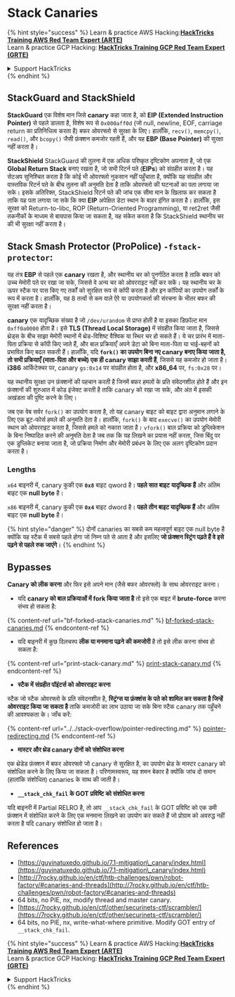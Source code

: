 # Stack Canaries

{% hint style="success" %}
Learn & practice AWS Hacking:<img src="/.gitbook/assets/arte.png" alt="" data-size="line">[**HackTricks Training AWS Red Team Expert (ARTE)**](https://training.hacktricks.xyz/courses/arte)<img src="/.gitbook/assets/arte.png" alt="" data-size="line">\
Learn & practice GCP Hacking: <img src="/.gitbook/assets/grte.png" alt="" data-size="line">[**HackTricks Training GCP Red Team Expert (GRTE)**<img src="/.gitbook/assets/grte.png" alt="" data-size="line">](https://training.hacktricks.xyz/courses/grte)

<details>

<summary>Support HackTricks</summary>

* Check the [**subscription plans**](https://github.com/sponsors/carlospolop)!
* **Join the** 💬 [**Discord group**](https://discord.gg/hRep4RUj7f) or the [**telegram group**](https://t.me/peass) or **follow** us on **Twitter** 🐦 [**@hacktricks\_live**](https://twitter.com/hacktricks\_live)**.**
* **Share hacking tricks by submitting PRs to the** [**HackTricks**](https://github.com/carlospolop/hacktricks) and [**HackTricks Cloud**](https://github.com/carlospolop/hacktricks-cloud) github repos.

</details>
{% endhint %}

## **StackGuard and StackShield**

**StackGuard** एक विशेष मान जिसे **canary** कहा जाता है, को **EIP (Extended Instruction Pointer)** से पहले डालता है, विशेष रूप से `0x000aff0d` (जो null, newline, EOF, carriage return का प्रतिनिधित्व करता है) बफर ओवरफ्लो से सुरक्षा के लिए। हालाँकि, `recv()`, `memcpy()`, `read()`, और `bcopy()` जैसी फ़ंक्शन कमजोर रहती हैं, और यह **EBP (Base Pointer)** की सुरक्षा नहीं करता है।

**StackShield** StackGuard की तुलना में एक अधिक परिष्कृत दृष्टिकोण अपनाता है, जो एक **Global Return Stack** बनाए रखता है, जो सभी रिटर्न पते (**EIPs**) को संग्रहीत करता है। यह सेटअप सुनिश्चित करता है कि कोई भी ओवरफ्लो नुकसान नहीं पहुँचाता है, क्योंकि यह संग्रहीत और वास्तविक रिटर्न पते के बीच तुलना की अनुमति देता है ताकि ओवरफ्लो की घटनाओं का पता लगाया जा सके। इसके अतिरिक्त, StackShield रिटर्न पते की जांच एक सीमा मान के खिलाफ कर सकता है ताकि यह पता लगाया जा सके कि क्या **EIP** अपेक्षित डेटा स्थान के बाहर इंगित करता है। हालाँकि, इस सुरक्षा को Return-to-libc, ROP (Return-Oriented Programming), या ret2ret जैसी तकनीकों के माध्यम से बायपास किया जा सकता है, यह संकेत करता है कि StackShield स्थानीय चर की भी सुरक्षा नहीं करता है।

## **Stack Smash Protector (ProPolice) `-fstack-protector`:**

यह तंत्र **EBP** से पहले एक **canary** रखता है, और स्थानीय चर को पुनर्गठित करता है ताकि बफर को उच्च मेमोरी पते पर रखा जा सके, जिससे वे अन्य चर को ओवरराइट नहीं कर सकें। यह स्थानीय चर के ऊपर स्टैक पर पास किए गए तर्कों को सुरक्षित रूप से कॉपी करता है और इन कॉपियों का उपयोग तर्कों के रूप में करता है। हालाँकि, यह 8 तत्वों से कम वाले ऐरे या उपयोगकर्ता की संरचना के भीतर बफर की सुरक्षा नहीं करता है।

**canary** एक यादृच्छिक संख्या है जो `/dev/urandom` से प्राप्त होती है या इसका डिफ़ॉल्ट मान `0xff0a0000` होता है। इसे **TLS (Thread Local Storage)** में संग्रहीत किया जाता है, जिससे थ्रेड्स के बीच साझा मेमोरी स्थानों में थ्रेड-विशिष्ट वैश्विक या स्थिर चर हो सकते हैं। ये चर प्रारंभ में माता-पिता प्रक्रिया से कॉपी किए जाते हैं, और बाल प्रक्रियाएँ अपने डेटा को बिना माता-पिता या भाई-बहनों को प्रभावित किए बदल सकती हैं। हालाँकि, यदि **`fork()` का उपयोग बिना नए canary बनाए किया जाता है, तो सभी प्रक्रियाएँ (माता-पिता और बच्चे) एक ही canary साझा करती हैं**, जिससे यह कमजोर हो जाता है। **i386** आर्किटेक्चर पर, canary `gs:0x14` पर संग्रहीत होता है, और **x86\_64** पर, `fs:0x28` पर।

यह स्थानीय सुरक्षा उन फ़ंक्शनों की पहचान करती है जिनमें बफर हमलों के प्रति संवेदनशील होते हैं और इन फ़ंक्शनों की शुरुआत में कोड इंजेक्ट करती है ताकि canary को रखा जा सके, और अंत में इसकी अखंडता की पुष्टि करने के लिए।

जब एक वेब सर्वर `fork()` का उपयोग करता है, तो यह canary बाइट को बाइट द्वारा अनुमान लगाने के लिए एक ब्रूट-फोर्स हमले की अनुमति देता है। हालाँकि, `fork()` के बाद `execve()` का उपयोग मेमोरी स्थान को ओवरराइट करता है, जिससे हमले को नकारा जाता है। `vfork()` बाल प्रक्रिया को डुप्लिकेशन के बिना निष्पादित करने की अनुमति देता है जब तक कि यह लिखने का प्रयास नहीं करता, जिस बिंदु पर एक डुप्लिकेट बनाया जाता है, जो प्रक्रिया निर्माण और मेमोरी प्रबंधन के लिए एक अलग दृष्टिकोण प्रदान करता है।

### Lengths

`x64` बाइनरी में, canary कुकी एक **`0x8`** बाइट qword है। **पहले सात बाइट यादृच्छिक हैं** और अंतिम बाइट एक **null byte** है।

`x86` बाइनरी में, canary कुकी एक **`0x4`** बाइट dword है। **पहले तीन बाइट यादृच्छिक हैं** और अंतिम बाइट एक **null byte** है।

{% hint style="danger" %}
दोनों canaries का सबसे कम महत्वपूर्ण बाइट एक null byte है क्योंकि यह स्टैक में सबसे पहले होगा जो निम्न पते से आता है और इसलिए **जो फ़ंक्शन स्ट्रिंग पढ़ते हैं वे इसे पढ़ने से पहले रुक जाएंगे**।
{% endhint %}

## Bypasses

**Canary को लीक करना** और फिर इसे अपने मान (जैसे बफर ओवरफ्लो) के साथ ओवरराइट करना।

* यदि **canary को बाल प्रक्रियाओं में fork किया जाता है** तो इसे एक बाइट में **brute-force** करना संभव हो सकता है:

{% content-ref url="bf-forked-stack-canaries.md" %}
[bf-forked-stack-canaries.md](bf-forked-stack-canaries.md)
{% endcontent-ref %}

* यदि बाइनरी में कुछ दिलचस्प **लीक या मनमाना पढ़ने की कमजोरी** है तो इसे लीक करना संभव हो सकता है:

{% content-ref url="print-stack-canary.md" %}
[print-stack-canary.md](print-stack-canary.md)
{% endcontent-ref %}

* **स्टैक में संग्रहीत पॉइंटर्स को ओवरराइट करना**

स्टैक जो स्टैक ओवरफ्लो के प्रति संवेदनशील है, **स्ट्रिंग्स या फ़ंक्शंस के पते को शामिल कर सकता है जिन्हें ओवरराइट किया जा सकता है** ताकि कमजोरी का लाभ उठाया जा सके बिना स्टैक canary तक पहुँचने की आवश्यकता के। जाँच करें:

{% content-ref url="../../stack-overflow/pointer-redirecting.md" %}
[pointer-redirecting.md](../../stack-overflow/pointer-redirecting.md)
{% endcontent-ref %}

* **मास्टर और थ्रेड canary दोनों को संशोधित करना**

एक थ्रेडेड फ़ंक्शन में बफर ओवरफ्लो जो canary से सुरक्षित है, का उपयोग थ्रेड के मास्टर canary को संशोधित करने के लिए किया जा सकता है। परिणामस्वरूप, यह शमन बेकार है क्योंकि जांच दो समान (हालांकि संशोधित) canaries के साथ की जाती है।

* **`__stack_chk_fail` के GOT प्रविष्टि को संशोधित करना**

यदि बाइनरी में Partial RELRO है, तो आप `__stack_chk_fail` के GOT प्रविष्टि को एक डमी फ़ंक्शन में संशोधित करने के लिए एक मनमाना लिखने का उपयोग कर सकते हैं जो प्रोग्राम को अवरुद्ध नहीं करता है यदि canary संशोधित हो जाता है।

## References

* [https://guyinatuxedo.github.io/7.1-mitigation\_canary/index.html](https://guyinatuxedo.github.io/7.1-mitigation\_canary/index.html)
* [http://7rocky.github.io/en/ctf/htb-challenges/pwn/robot-factory/#canaries-and-threads](http://7rocky.github.io/en/ctf/htb-challenges/pwn/robot-factory/#canaries-and-threads)
* 64 bits, no PIE, nx, modify thread and master canary.
* [https://7rocky.github.io/en/ctf/other/securinets-ctf/scrambler/](https://7rocky.github.io/en/ctf/other/securinets-ctf/scrambler/)
* 64 bits, no PIE, nx, write-what-where primitive. Modify GOT entry of `__stack_chk_fail`.

{% hint style="success" %}
Learn & practice AWS Hacking:<img src="/.gitbook/assets/arte.png" alt="" data-size="line">[**HackTricks Training AWS Red Team Expert (ARTE)**](https://training.hacktricks.xyz/courses/arte)<img src="/.gitbook/assets/arte.png" alt="" data-size="line">\
Learn & practice GCP Hacking: <img src="/.gitbook/assets/grte.png" alt="" data-size="line">[**HackTricks Training GCP Red Team Expert (GRTE)**<img src="/.gitbook/assets/grte.png" alt="" data-size="line">](https://training.hacktricks.xyz/courses/grte)

<details>

<summary>Support HackTricks</summary>

* Check the [**subscription plans**](https://github.com/sponsors/carlospolop)!
* **Join the** 💬 [**Discord group**](https://discord.gg/hRep4RUj7f) or the [**telegram group**](https://t.me/peass) or **follow** us on **Twitter** 🐦 [**@hacktricks\_live**](https://twitter.com/hacktricks\_live)**.**
* **Share hacking tricks by submitting PRs to the** [**HackTricks**](https://github.com/carlospolop/hacktricks) and [**HackTricks Cloud**](https://github.com/carlospolop/hacktricks-cloud) github repos.

</details>
{% endhint %}
